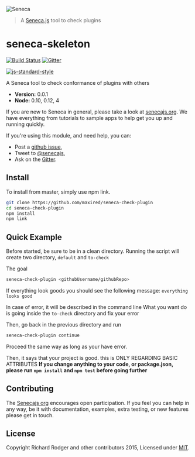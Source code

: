 ![Seneca](http://senecajs.org/files/assets/seneca-logo.png)
> A [Seneca.js][] tool to check plugins

# seneca-skeleton
[![Build Status][travis-badge]][travis-url]
[![Gitter][gitter-badge]][gitter-url]

[![js-standard-style][standard-badge]][standard-style]

A Seneca tool to check conformance of plugins with others

- __Version:__ 0.0.1
- __Node:__ 0.10, 0.12, 4

If you are new to Seneca in general, please take a look at [senecajs.org][]. We have everything from tutorials to sample apps to help get you up and running quickly.

If you're using this module, and need help, you can:

- Post a [github issue][],
- Tweet to [@senecajs][],
- Ask on the [Gitter][gitter-url].


## Install
To install from master, simply use npm link.

```sh
git clone https://github.com/maxired/seneca-check-plugin
cd seneca-check-plugin
npm install
npm link
```

## Quick Example

Before started, be sure to be in a clean directory.
Running the script will create two directory, `default` and `to-check`

The goal
```bash
seneca-check-plugin <githubUsername/githubRepo>
```

If everything look goods you should see the following message: `everything looks good`

In case of error, it will be described in the command line
What you want do is going inside the `to-check` directory and fix your error

Then, go back in the previous directory and run
```bash
seneca-check-plugin continue
```

Proceed the same way as long as your have error.

Then, it says that your project is good. this is ONLY REGARDING BASIC ATTRIBUTES
**If you change anything to your code, or package.json, please run `npm install` and `npm test` before going further**

## Contributing
The [Senecajs org][] encourages open participation. If you feel you can help in any way, be it with
documentation, examples, extra testing, or new features please get in touch.

## License
Copyright Richard Rodger and other contributors 2015, Licensed under [MIT][].

[travis-badge]: https://travis-ci.org/maxired/seneca-check-plugin.png?branch=master
[travis-url]: https://travis-ci.org/maxired/seneca-check-plugin
[gitter-badge]: https://badges.gitter.im/Join%20Chat.svg
[gitter-url]: https://gitter.im/senecajs/seneca
[standard-badge]: https://raw.githubusercontent.com/feross/standard/master/badge.png
[standard-style]: https://github.com/feross/standard

[MIT]: ./LICENSE
[Senecajs org]: https://github.com/senecajs/
[senecajs.org]: http://senecajs.org/
[Seneca.js]: https://www.npmjs.com/package/seneca
[github issue]: https://github.com/maxired/seneca-check-plugin/issues
[@senecajs]: http://twitter.com/senecajs
